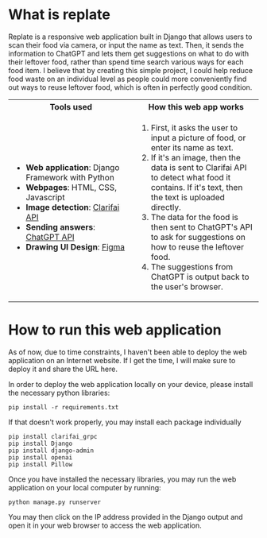 # What is replate
Replate is a responsive web application built in Django that allows users to scan their food via camera, or input the name as text. Then, it sends the information to ChatGPT and lets them get suggestions on what to do with their leftover food, rather than spend time search various ways for each food item. I believe that by creating this simple project, I could help reduce food waste on an individual level as people could more conveniently find out ways to reuse leftover food, which is often in perfectly good condition.

<table>
  <tr>
    <th style="width: 50%">Tools used</th>
    <th style="width: 50%">How this web app works</th>
  </tr>
  <tr>
    <td style="width: 50%">
      <ul>
        <li><b>Web application</b>: Django Framework with Python</li>
        <li><b>Webpages</b>: HTML, CSS, Javascript</li>
        <li><b>Image detection</b>: <a href="https://www.clarifai.com/">Clarifai API</a></li>
        <li><b>Sending answers</b>: <a href="https://openai.com/">ChatGPT API</a></li>
        <li><b>Drawing UI Design</b>: <a href="https://figma.com">Figma</a></li>
      </ul>
    </td>
    <td style="width: 50%">
      <ol>
        <li>First, it asks the user to input a picture of food, or enter its name as text.</li>
        <li>If it's an image, then the data is sent to Clarifai API to detect what food it contains. If it's text, then the text is uploaded directly.</li>
        <li>The data for the food is then sent to ChatGPT's API to ask for suggestions on how to reuse the leftover food.</li>
        <li>The suggestions from ChatGPT is output back to the user's browser.</li>
      </ol>
    </td>
  </tr>
</table>

# How to run this web application
As of now, due to time constraints, I haven't been able to deploy the web application on an Internet website. If I get the time, I will make sure to deploy it and share the URL here.

In order to deploy the web application locally on your device, please install the necessary python libraries:

```pip install -r requirements.txt```

If that doesn't work properly, you may install each package individually
```
pip install clarifai_grpc
pip install Django
pip install django-admin
pip install openai
pip install Pillow
```

Once you have installed the necessary libraries, you may run the web application on your local computer by running:

```python manage.py runserver```

You may then click on the IP address provided in the Django output and open it in your web browser to access the web application.
